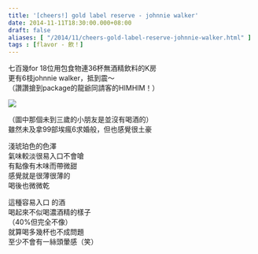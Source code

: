```yaml
---
title: '[cheers!] gold label reserve - johnnie walker'
date: 2014-11-11T18:30:00.000+08:00
draft: false
aliases: [ "/2014/11/cheers-gold-label-reserve-johnnie-walker.html" ]
tags : [flavor - 飲！]
---
```


七百幾for 18位用包食物連36杯無酒精飲料的K房  
更有6枝johnnie walker，抵到震～  
（讚讚搶到package的龍爺同請客的HIMHIM！）  

[![](https://1.bp.blogspot.com/-ZEvc7SN5ip4/XE26WJsoPiI/AAAAAAAAHvU/mCbRi57ckAoG8Wm8rV2d6B-XGCArCPXRQCLcBGAs/s640/15137118564_9ed2bffa03_z.jpg)](https://1.bp.blogspot.com/-ZEvc7SN5ip4/XE26WJsoPiI/AAAAAAAAHvU/mCbRi57ckAoG8Wm8rV2d6B-XGCArCPXRQCLcBGAs/s1600/15137118564_9ed2bffa03_z.jpg)

（圖中那個未到三歲的小朋友是並沒有喝酒的）  
雖然未及拿99部埃瘋6求婚般，但也感覺很土豪  
  
淺琥珀色的色澤  
氣味較淡很易入口不會嗆  
有點像有木味而帶微甜  
感覺就是很薄很薄的  
喝後也微微乾  
  
這種容易入口 的酒  
喝起來不似喝濃酒精的樣子  
（40%但完全不像）  
就算喝多幾杯也不成問題  
至少不會有一絲頭暈感（笑）